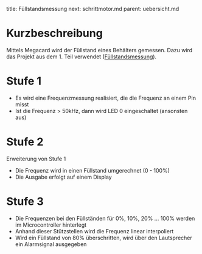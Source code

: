 title: Füllstandsmessung
next: schrittmotor.md
parent: uebersicht.md

# Kurzbeschreibung
Mittels Megacard wird der Füllstand eines Behälters gemessen. Dazu wird das Projekt aus dem 1. Teil verwendet ([Füllstandsmessung](../teil1/fuellstand.html)).

# Stufe 1
* Es wird eine Frequenzmessung realisiert, die die Frequenz an einem Pin misst
* Ist die Frequenz > 50kHz, dann wird LED 0 eingeschaltet (ansonsten aus)

# Stufe 2
Erweiterung von Stufe 1

* Die Frequenz wird in einen Füllstand umgerechnet (0 - 100%)
* Die Ausgabe erfolgt auf einem Display

# Stufe 3
* Die Frequenzen bei den Füllständen für 0%, 10%, 20% ... 100% werden im Microcontroller hinterlegt
* Anhand dieser Stützstellen wird die Frequenz linear interpoliert
* Wird ein Füllstand von 80% überschritten, wird über den Lautsprecher ein Alarmsignal ausgegeben
